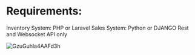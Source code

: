 # Requirements:
Inventory System: PHP or Laravel
Sales System: Python or DJANGO
Rest and Websocket API only

![GzuGuhla4AAFd3h](https://github.com/user-attachments/assets/b639e726-5f84-45bc-a24c-6355470b93a9)
